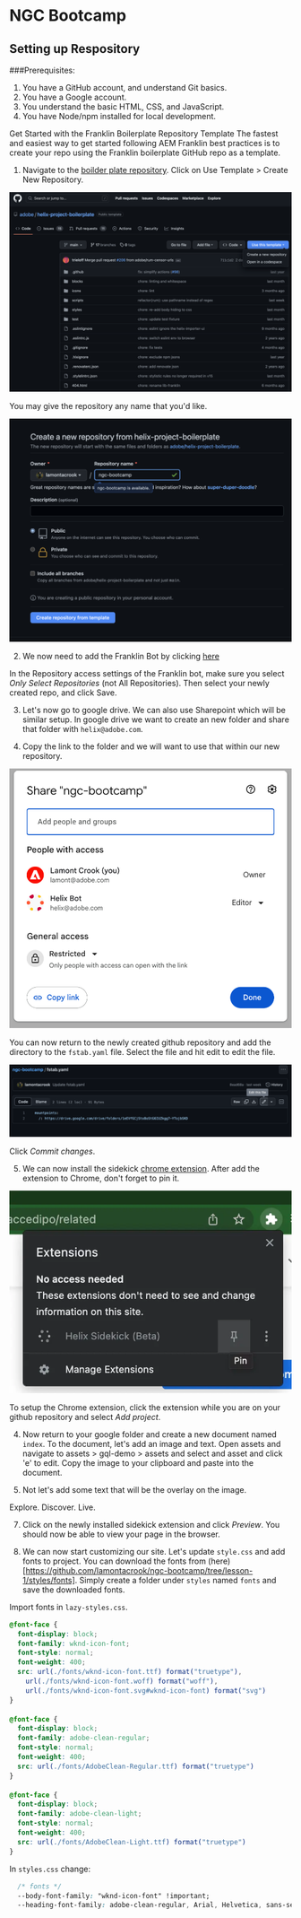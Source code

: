 # NGC Bootcamp

## Setting up Respository

###Prerequisites:

1. You have a GitHub account, and understand Git basics.
2. You have a Google account.
3. You understand the basic HTML, CSS, and JavaScript.
4. You have Node/npm installed for local development.

Get Started with the Franklin Boilerplate Repository Template
The fastest and easiest way to get started following AEM Franklin best practices is to create your repo using the Franklin boilerplate GitHub repo as a template.

1. Navigate to the [boilder plate repository](https://github.com/adobe/helix-project-boilerplate).  Click on Use Template > Create New Repository.

![use-template](./assets/use-template.png)

You may give the repository any name that you'd like.

![create-template](./assets/create-repository.png)

2.  We now need to add the Franklin Bot by clicking [here](https://github.com/apps/helix-bot/installations/new)

In the Repository access settings of the Franklin bot, make sure you select *Only Select Repositories* (not All Repositories). Then select your newly created repo, and click Save.

3. Let's now go to google drive.  We can also use Sharepoint which will be similar setup.  In google drive we want to create an new folder and share that folder with `helix@adobe.com`.

4. Copy the link to the folder and we will want to use that within our new repository. 

![share-drive](./assets/share-drive.png)

You can now return to the newly created github repository and add the directory to the `fstab.yaml` file.  Select the file and hit edit to edit the file.

![fstab-update](./assets/fstab-update.png)

Click *Commit changes*.

5. We can now install the sidekick [chrome extension](https://chrome.google.com/webstore/detail/helix-sidekick-beta/ccfggkjabjahcjoljmgmklhpaccedipo).  After add the extension to Chrome, don't forget to pin it.

![pin-it](./assets/pin-extension.webp)

To setup the Chrome extension, click the extension while you are on your github repository and select *Add project*.

4. Now return to your google folder and create a new document named `index`.  To the document, let's add an image and text.  Open assets and navigate to assets > gql-demo > assets and select and asset and click 'e' to edit. Copy the image to your clipboard and paste into the document.

5. Not let's add some text that will be the overlay on the image.

Explore. Discover. Live.

7. Click on the newly installed sidekick extension and click *Preview*.  You should now be able to view your page in the browser.

6. We can now start customizing our site. Let's update `style.css` and add fonts to project.  You can download the fonts from (here)[https://github.com/lamontacrook/ngc-bootcamp/tree/lesson-1/styles/fonts].  Simply create a folder under `styles` named `fonts` and save the downloaded fonts.

Import fonts in `lazy-styles.css`.

```css
@font-face {
  font-display: block;
  font-family: wknd-icon-font;
  font-style: normal;
  font-weight: 400;
  src: url(./fonts/wknd-icon-font.ttf) format("truetype"), 
    url(./fonts/wknd-icon-font.woff) format("woff"), 
    url(./fonts/wknd-icon-font.svg#wknd-icon-font) format("svg")
}

@font-face {
  font-display: block;
  font-family: adobe-clean-regular;
  font-style: normal;
  font-weight: 400;
  src: url(./fonts/AdobeClean-Regular.ttf) format("truetype")
}

@font-face {
  font-display: block;
  font-family: adobe-clean-light;
  font-style: normal;
  font-weight: 400;
  src: url(./fonts/AdobeClean-Light.ttf) format("truetype")
}

```

In `styles.css` change:

```css
  /* fonts */
  --body-font-family: "wknd-icon-font" !important;
  --heading-font-family: adobe-clean-regular, Arial, Helvetica, sans-serif;
```
